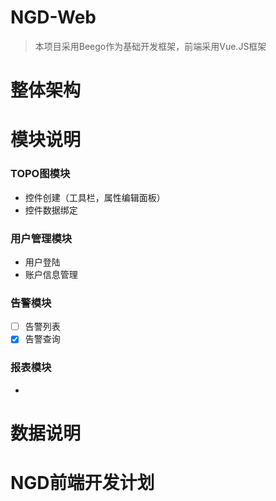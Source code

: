 # NGD-Web

> 本项目采用Beego作为基础开发框架，前端采用Vue.JS框架

# 整体架构

# 模块说明

### TOPO图模块

- 控件创建（工具栏，属性编辑面板）
- 控件数据绑定

### 用户管理模块

- 用户登陆
- 账户信息管理

### 告警模块

- [ ] 告警列表
- [x] 告警查询

### 报表模块

- 

# 数据说明


# NGD前端开发计划

